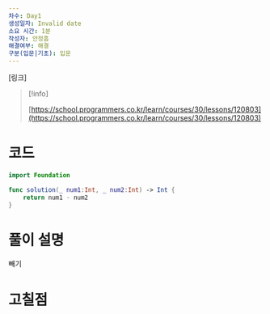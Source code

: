 ```yaml
---
차수: Day1
생성일자: Invalid date
소요 시간: 1분
작성자: 안정흠
해결여부: 해결
구분(입문|기초): 입문
---
```

[링크]

> [!info]  
>  
> [https://school.programmers.co.kr/learn/courses/30/lessons/120803](https://school.programmers.co.kr/learn/courses/30/lessons/120803)  

# 코드

```Swift
import Foundation

func solution(_ num1:Int, _ num2:Int) -> Int {
    return num1 - num2
}
```

# 풀이 설명

빼기

# 고칠점